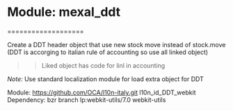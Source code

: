 # Module: mexal_ddt
===================

Create a DDT header object that use new stock move instead of stock.move
(DDT is accorging to italian rule of accounting so use all linked object)
>> Liked object has code for linl in accounting

*Note:*
Use standard localization module for load extra object for DDT

Module: https://github.com/OCA/l10n-italy.git l10n_id_DDT_webkit
Dependency: bzr branch lp:webkit-utils/7.0 webkit-utils
